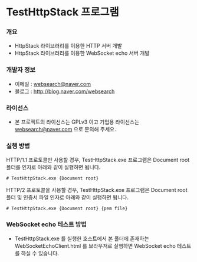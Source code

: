 ﻿# TestHttpStack 프로그램

### 개요

* HttpStack 라이브러리를 이용한 HTTP 서버 개발
* HttpStack 라이브러리를 이용한 WebSocket echo 서버 개발

### 개발자 정보

* 이메일 : websearch@naver.com
* 블로그 : http://blog.naver.com/websearch

### 라이선스

* 본 프로젝트의 라이선스는 GPLv3 이고 기업용 라이선스는 websearch@naver.com 으로 문의해 주세요.

### 실행 방법
HTTP/1.1 프로토콜만 사용할 경우, TestHttpStack.exe 프로그램은 Document root 폴더를 인자로 아래와 같이 실행하면 됩니다.

```
# TestHttpStack.exe {Document root}
```

HTTP/2 프로토콜을 사용할 경우, TestHttpStack.exe 프로그램은 Document root 폴더 및 인증서 파일 인자로 아래와 같이 실행하면 됩니다.

```
# TestHttpStack.exe {Document root} {pem file}
```

### WebSocket echo 테스트 방법

* TestHttpStack.exe 를 실행한 호스트에서 본 폴더에 존재하는 WebSocketEchoClient.html 를 브라우저로 실행하면 WebSocket echo 테스트를 하실 수 있습니다.

 